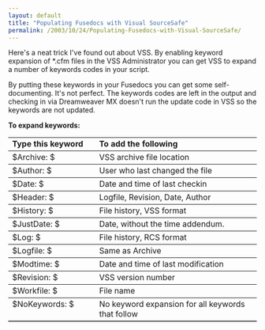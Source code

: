 ```yaml
---
layout: default
title: "Populating Fusedocs with Visual SourceSafe"
permalink: /2003/10/24/Populating-Fusedocs-with-Visual-SourceSafe/
---
```


<P>Here's a neat trick I've found out about VSS. By enabling keyword expansion of *.cfm files in the VSS Administrator you can get VSS to expand a number of keywords codes in your script.</P>
<P>By putting these keywords in your Fusedocs you can get some self-documenting. It's not perfect. The keywords codes are left in the output and checking in via Dreamweaver MX doesn't run the update code in VSS so the keywords are not updated.</P>
<P class=label><B>To expand keywords:</B></P>
<P>
<TABLE cols=2 cellPadding=5 rules=rows width=480 border=1 frame=below>

<TR vAlign=top>
<TD class=label width="35%"><B>Type this keyword</B></TD>
<TD class=label width="65%"><B>To add the following</B></TD></TR>
<TR vAlign=top>
<TD width="35%">$Archive: $</TD>
<TD width="65%">VSS archive file location</TD></TR>
<TR vAlign=top>
<TD width="35%">$Author: $ </TD>
<TD width="65%">User who last changed the file</TD></TR>
<TR vAlign=top>
<TD width="35%">$Date: $ </TD>
<TD width="65%">Date and time of last checkin</TD></TR>
<TR vAlign=top>
<TD width="35%">$Header: $ </TD>
<TD width="65%">Logfile, Revision, Date, Author</TD></TR>
<TR vAlign=top>
<TD width="35%">$History: $ </TD>
<TD width="65%">File history, VSS format</TD></TR>
<TR vAlign=top>
<TD width="35%">$JustDate: $</TD>
<TD width="65%">Date, without the time addendum.</TD></TR>
<TR vAlign=top>
<TD width="35%">$Log: $&nbsp; </TD>
<TD width="65%">File history, RCS format</TD></TR>
<TR vAlign=top>
<TD width="35%">$Logfile: $ </TD>
<TD width="65%">Same as Archive</TD></TR>
<TR vAlign=top>
<TD width="35%">$Modtime: $ </TD>
<TD width="65%">Date and time of last modification</TD></TR>
<TR vAlign=top>
<TD width="35%">$Revision: $ </TD>
<TD width="65%">VSS version number</TD></TR>
<TR vAlign=top>
<TD width="35%">$Workfile: $ </TD>
<TD width="65%">File name</TD></TR>
<TR vAlign=top>
<TD width="35%">$NoKeywords: $</TD>
<TD width="65%">No keyword expansion for all keywords that follow </TD></TR></TABLE><BR></P>